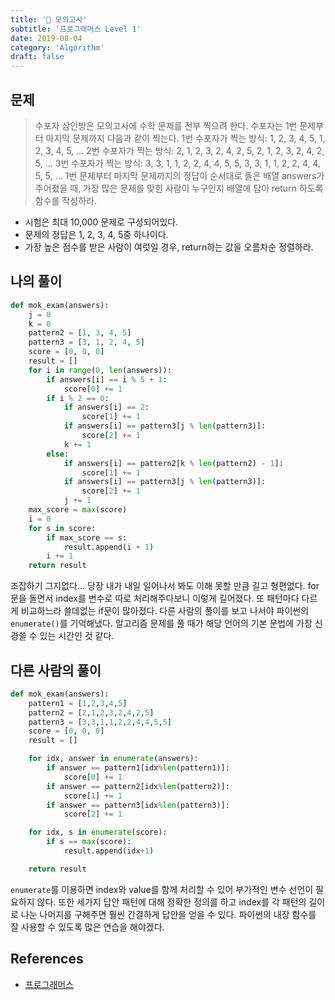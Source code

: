 ```yaml
---
title: '🧠 모의고사'
subtitle: '프로그래머스 Level 1'
date: 2019-08-04
category: 'Algorithm'
draft: false
---
```


## 문제

> 수포자 삼인방은 모의고사에 수학 문제를 전부 찍으려 한다.
수포자는 1번 문제부터 마지막 문제까지 다음과 같이 찍는다.
1번 수포자가 찍는 방식: 1, 2, 3, 4, 5, 1, 2, 3, 4, 5, ...
2번 수포자가 찍는 방식: 2, 1, 2, 3, 2, 4, 2, 5, 2, 1, 2, 3, 2, 4, 2, 5, ...
3번 수포자가 찍는 방식: 3, 3, 1, 1, 2, 2, 4, 4, 5, 5, 3, 3, 1, 1, 2, 2, 4, 4, 5, 5, ...
1번 문제부터 마지막 문제까지의 정답이 순서대로 들은 배열 answers가 주어졌을 때, 가장 많은 문제를 맞힌 사람이 누구인지 배열에 담아 return 하도록 함수를 작성하라.

* 시험은 최대 10,000 문제로 구성되어있다.
* 문제의 정답은 1, 2, 3, 4, 5중 하나이다.
* 가장 높은 점수를 받은 사람이 여럿일 경우, return하는 값을 오름차순 정렬하라.

## 나의 풀이

```python
def mok_exam(answers):
    j = 0
    k = 0
    pattern2 = [1, 3, 4, 5]
    pattern3 = [3, 1, 2, 4, 5]
    score = [0, 0, 0]
    result = []
    for i in range(0, len(answers)):
        if answers[i] == i % 5 + 1:
            score[0] += 1
        if i % 2 == 0:
            if answers[i] == 2:
                score[1] += 1
            if answers[i] == pattern3[j % len(pattern3)]:
                score[2] += 1
            k += 1
        else:
            if answers[i] == pattern2[k % len(pattern2) - 1]:
                score[1] += 1
            if answers[i] == pattern3[j % len(pattern3)]:
                score[2] += 1
            j += 1
    max_score = max(score)
    i = 0
    for s in score:
        if max_score == s:
            result.append(i + 1)
        i += 1
    return result
```

조잡하기 그지없다... 당장 내가 내일 일어나서 봐도 이해 못할 만큼 길고 형편없다.
for문을 돌면서 index를 변수로 따로 처리해주다보니 이렇게 길어졌다. 또 패턴마다 다르게 비교하느라 쓸데없는 if문이 많아졌다.
다른 사람의 풀이를 보고 나서야 파이썬의 `enumerate()`를 기억해냈다.
알고리즘 문제를 풀 때가 해당 언어의 기본 문법에 가장 신경쓸 수 있는 시간인 것 같다.

## 다른 사람의 풀이

```python
def mok_exam(answers):
    pattern1 = [1,2,3,4,5]
    pattern2 = [2,1,2,3,2,4,2,5]
    pattern3 = [3,3,1,1,2,2,4,4,5,5]
    score = [0, 0, 0]
    result = []

    for idx, answer in enumerate(answers):
        if answer == pattern1[idx%len(pattern1)]:
            score[0] += 1
        if answer == pattern2[idx%len(pattern2)]:
            score[1] += 1
        if answer == pattern3[idx%len(pattern3)]:
            score[2] += 1

    for idx, s in enumerate(score):
        if s == max(score):
            result.append(idx+1)

    return result
```

`enumerate`를 이용하면 index와 value를 함께 처리할 수 있어 부가적인 변수 선언이 필요하지 않다.
또한 세가지 답안 패턴에 대해 정확한 정의를 하고 index를 각 패턴의 길이로 나눈 나머지를 구해주면 훨씬 간결하게 답안을 얻을 수 있다.
파이썬의 내장 함수를 잘 사용할 수 있도록 많은 연습을 해야겠다.

## References

* [프로그래머스](https://programmers.co.kr/learn/courses/30/lessons/42840)
